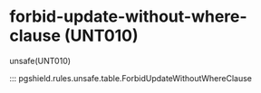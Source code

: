 # forbid-update-without-where-clause (UNT010)

unsafe(UNT010)

::: pgshield.rules.unsafe.table.ForbidUpdateWithoutWhereClause

